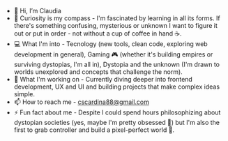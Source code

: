 - 👋 Hi, I’m Claudia
- 👀 Curiosity is my compass - 
      I'm fascinated by learning in all its forms.
      If there's something confusing, mysterious or unknown I want to figure it out or put in order - not without a cup of coffee in hand ☕.
- 💻 What I'm into - 
      Tecnology (new tools, clean code, exploring web development in general),
      Gaming 🎮 (whether it's building empires or surviving dystopias, I'm all in),
      Dystopia and the unknown (I'm drawn to worlds unexplored and concepts that challenge the norm).
- 🔧 What I'm working on - 
      Currently diving deeper into frontend development, UX and UI and building projects that make complex ideas simple.
- 📫 How to reach me - cscardina88@gmail.com
- ⚡ Fun fact about me - 
      Despite I could spend hours philosophizing about dystopian societies (yes, maybe I'm pretty obsessed 🚩) but I'm also the first to grab controller and build a pixel-perfect world 🌌.

<!---
ClaudiaS-GitKnot/ClaudiaS-GitKnot is a ✨ special ✨ repository because its `README.md` (this file) appears on your GitHub profile.
You can click the Preview link to take a look at your changes.
--->
